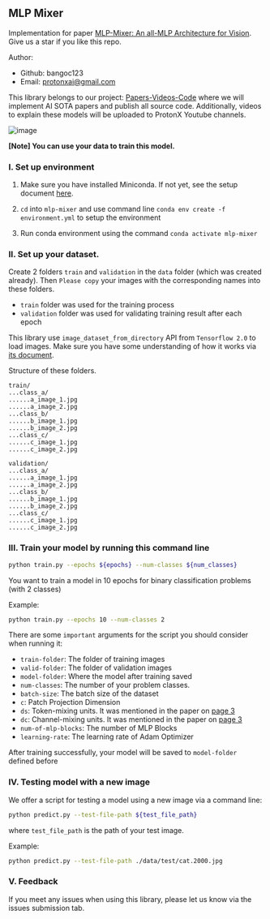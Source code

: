## MLP Mixer

Implementation for paper [MLP-Mixer: An all-MLP Architecture for Vision](https://arxiv.org/pdf/2105.01601.pdf). Give us a star if you like this repo.

Author:
- Github: bangoc123
- Email: protonxai@gmail.com

This library belongs to our project: [Papers-Videos-Code](https://docs.google.com/document/d/1bjmwsYFafizRXlZyJFazd5Jcr3tqpWSiHLvfllWRQBc/edit?usp=sharing) where we will implement AI SOTA papers and publish all source code. Additionally, videos to explain these models will be uploaded to ProtonX Youtube channels.

![image](https://storage.googleapis.com/protonx-cloud-storage/Capture3.PNG)

<!-- <img src=./images/architecture.png width=400> -->

**[Note] You can use your data to train this model.**

### I. Set up environment

1. Make sure you have installed Miniconda. If not yet, see the setup document [here](https://conda.io/en/latest/user-guide/install/index.html#regular-installation).

2. `cd` into `mlp-mixer` and use command line `conda env create -f environment.yml` to setup the environment

3. Run conda environment using the command `conda activate mlp-mixer`

### II. Set up your dataset.

Create 2 folders `train` and `validation` in the `data` folder (which was created already). Then `Please copy` your images with the corresponding names into these folders.

- `train` folder was used for the training process
- `validation` folder was used for validating training result after each epoch 

This library use `image_dataset_from_directory` API from `Tensorflow 2.0` to load images. Make sure you have some understanding of how it works via [its document](https://www.tensorflow.org/api_docs/python/tf/keras/preprocessing/image_dataset_from_directory).

Structure of these folders.

```
train/
...class_a/
......a_image_1.jpg
......a_image_2.jpg
...class_b/
......b_image_1.jpg
......b_image_2.jpg
...class_c/
......c_image_1.jpg
......c_image_2.jpg
```

```
validation/
...class_a/
......a_image_1.jpg
......a_image_2.jpg
...class_b/
......b_image_1.jpg
......b_image_2.jpg
...class_c/
......c_image_1.jpg
......c_image_2.jpg
```

### III. Train your model by running this command line

```bash
python train.py --epochs ${epochs} --num-classes ${num_classes}
```

You want to train a model in 10 epochs for binary classification problems (with 2 classes)

Example: 

```bash
python train.py --epochs 10 --num-classes 2
```

There are some `important` arguments for the script you should consider when running it:

-  `train-folder`: The folder of training images
-  `valid-folder`: The folder of validation images
-  `model-folder`: Where the model after training saved
-  `num-classes`: The number of your problem classes.  
- `batch-size`: The batch size of the dataset
- `c`: Patch Projection Dimension
- `ds`: Token-mixing units. It was mentioned in the paper on [page 3](https://arxiv.org/pdf/2105.01601.pdf)
- `dc`: Channel-mixing units. It was mentioned in the paper on [page 3](https://arxiv.org/pdf/2105.01601.pdf)
- `num-of-mlp-blocks`: The number of MLP Blocks
- `learning-rate`: The learning rate of Adam Optimizer

After training successfully, your model will be saved to `model-folder` defined before

### IV. Testing model with a new image

We offer a script for testing a model using a new image via a command line:

```bash
python predict.py --test-file-path ${test_file_path}
```

where `test_file_path` is the path of your test image.

Example:

```bash
python predict.py --test-file-path ./data/test/cat.2000.jpg
```

### V. Feedback

If you meet any issues  when using this library, please let us know via the issues submission tab.


